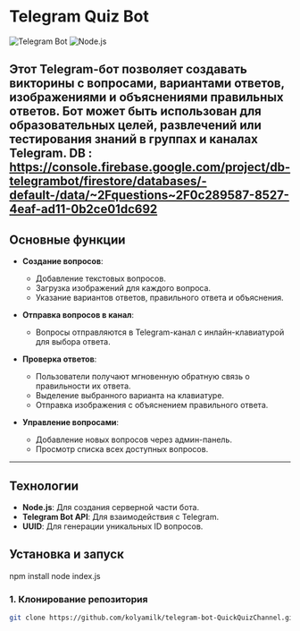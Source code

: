# Telegram Quiz Bot

![Telegram Bot](https://img.shields.io/badge/Telegram-Bot-blue) ![Node.js](https://img.shields.io/badge/Node.js-18-green)

Этот Telegram-бот позволяет создавать викторины с вопросами, вариантами ответов, изображениями и объяснениями правильных ответов. Бот может быть использован для образовательных целей, развлечений или тестирования знаний в группах и каналах Telegram.
DB : https://console.firebase.google.com/project/db-telegrambot/firestore/databases/-default-/data/~2Fquestions~2F0c289587-8527-4eaf-ad11-0b2ce01dc692
---

## Основные функции

- **Создание вопросов**:
  - Добавление текстовых вопросов.
  - Загрузка изображений для каждого вопроса.
  - Указание вариантов ответов, правильного ответа и объяснения.

- **Отправка вопросов в канал**:
  - Вопросы отправляются в Telegram-канал с инлайн-клавиатурой для выбора ответа.

- **Проверка ответов**:
  - Пользователи получают мгновенную обратную связь о правильности их ответа.
  - Выделение выбранного варианта на клавиатуре.
  - Отправка изображения с объяснением правильного ответа.

- **Управление вопросами**:
  - Добавление новых вопросов через админ-панель.
  - Просмотр списка всех доступных вопросов.

---

## Технологии

- **Node.js**: Для создания серверной части бота.
- **Telegram Bot API**: Для взаимодействия с Telegram.
- **UUID**: Для генерации уникальных ID вопросов.



## Установка и запуск
npm install
node index.js
### 1. Клонирование репозитория

```bash
git clone https://github.com/kolyamilk/telegram-bot-QuickQuizChannel.git

